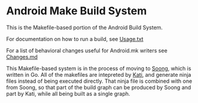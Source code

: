 # Android Make Build System

This is the Makefile-based portion of the Android Build System.

For documentation on how to run a build, see [Usage.txt](Usage.txt)

For a list of behavioral changes useful for Android.mk writers see
[Changes.md](Changes.md)

This Makefile-based system is in the process of moving to [Soong], which is
written in Go. All of the makefiles are intepreted by [Kati], and generate ninja
files instead of being executed directly. That ninja file is combined with one
from Soong, so that part of the build graph can be produced by Soong and part by
Kati, while all being built as a single graph.

[Kati]: https://github.com/google/kati
[Soong]: https://android.googlesource.com/platform/build/soong/+/master
